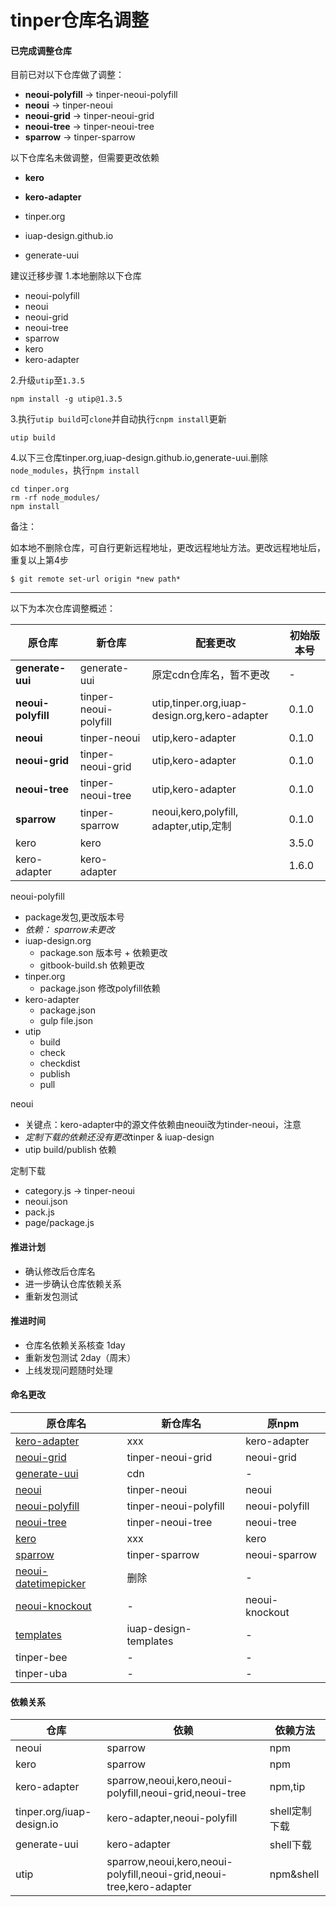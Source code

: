# tinper仓库名调整

#### 已完成调整仓库

目前已对以下仓库做了调整：

* **neoui-polyfill**  ->  tinper-neoui-polyfill
* **neoui** ->  tinper-neoui
* **neoui-grid** -> tinper-neoui-grid
* **neoui-tree** -> tinper-neoui-tree
* **sparrow** -> tinper-sparrow

以下仓库名未做调整，但需要更改依赖

* **kero**

* **kero-adapter**

* tinper.org

* iuap-design.github.io

* generate-uui

建议迁移步骤
1.本地删除以下仓库

* neoui-polyfill
* neoui
* neoui-grid
* neoui-tree
* sparrow
* kero
* kero-adapter

2.升级`utip`至`1.3.5`

```
npm install -g utip@1.3.5
```
3.执行`utip build`可`clone`并自动执行`cnpm install`更新

```
utip build
```
4.以下三仓库tinper.org,iuap-design.github.io,generate-uui.删除`node_modules`，执行`npm install`

```
cd tinper.org
rm -rf node_modules/
npm install
```
备注：

如本地不删除仓库，可自行更新远程地址，更改远程地址方法。更改远程地址后，重复以上第4步

```shell
$ git remote set-url origin *new path*
```
***

以下为本次仓库调整概述：


| 原仓库                | 新仓库                   | 配套更改                                     | 初始版本号 |
| ------------------ | --------------------- | ---------------------------------------- | ----- |
| **generate-uui**   | generate-uui          | 原定cdn仓库名，暂不更改                            | -     |
| **neoui-polyfill** | tinper-neoui-polyfill | utip,tinper.org,iuap-design.org,kero-adapter | 0.1.0 |
| **neoui**          | tinper-neoui          | utip,kero-adapter                        | 0.1.0 |
| **neoui-grid**     | tinper-neoui-grid     | utip,kero-adapter                        | 0.1.0 |
| **neoui-tree**     | tinper-neoui-tree     | utip,kero-adapter                        | 0.1.0 |
| **sparrow**        | tinper-sparrow        | neoui,kero,polyfill, adapter,utip,定制     | 0.1.0 |
| kero               | kero                  |                                          | 3.5.0 |
| kero-adapter       | kero-adapter          |                                          | 1.6.0 |



neoui-polyfill

* package发包,更改版本号
* *依赖： sparrow未更改*
* iuap-design.org
  * package.son 版本号 + 依赖更改
  * gitbook-build.sh 依赖更改
* tinper.org
  * package.json 修改polyfill依赖
* kero-adapter
  * package.json
  * gulp file.json
* utip
  * build
  * check
  * checkdist
  * publish
  * pull


neoui

* 关键点：kero-adapter中的源文件依赖由neoui改为tinder-neoui，注意
* *定制下载的依赖还没有更改*tinper & iuap-design
* utip build/publish 依赖


定制下载

* category.js -> tinper-neoui
* neoui.json
* pack.js
* page/package.js



#### 推进计划

- 确认修改后仓库名
- 进一步确认仓库依赖关系
- 重新发包测试

#### 推进时间

- 仓库名依赖关系核查 1day
- 重新发包测试 2day（周末）
- 上线发现问题随时处理

#### 命名更改

| 原仓库名                                     | 新仓库名                  | 原npm           |
| ---------------------------------------- | --------------------- | -------------- |
| [kero-adapter](https://github.com/iuap-design/kero-adapter) | xxx                   | kero-adapter   |
| [neoui-grid](https://github.com/iuap-design/neoui-grid) | tinper-neoui-grid     | neoui-grid     |
| [generate-uui](https://github.com/iuap-design/generate-uui) | cdn                   | -              |
| [neoui](https://github.com/iuap-design/neoui) | tinper-neoui          | neoui          |
| [neoui-polyfill](https://github.com/iuap-design/neoui-polyfill) | tinper-neoui-polyfill | neoui-polyfill |
| [neoui-tree](https://github.com/iuap-design/neoui-tree) | tinper-neoui-tree     | neoui-tree     |
| [kero](https://github.com/iuap-design/kero) | xxx                   | kero           |
| [sparrow](https://github.com/iuap-design/sparrow) | tinper-sparrow        | neoui-sparrow  |
| [neoui-datetimepicker](https://github.com/iuap-design/neoui-datetimepicker) | 删除                    | -              |
| [neoui-knockout](https://github.com/iuap-design/neoui-knockout) | -                     | neoui-knockout |
| [templates](https://github.com/iuap-design/templates) | iuap-design-templates | -              |
| tinper-bee                               | -                     | -              |
| tinper-uba                               | -                     | -              |

#### 依赖关系

| 仓库                        | 依赖                                       | 依赖方法      |
| ------------------------- | ---------------------------------------- | --------- |
| neoui                     | sparrow                                  | npm       |
| kero                      | sparrow                                  | npm       |
| kero-adapter              | sparrow,neoui,kero,neoui-polyfill,neoui-grid,neoui-tree | npm,tip   |
| tinper.org/iuap-design.io | kero-adapter,neoui-polyfill              | shell定制下载 |
| generate-uui              | kero-adapter                             | shell下载   |
| utip                      | sparrow,neoui,kero,neoui-polyfill,neoui-grid,neoui-tree,kero-adapter | npm&shell |


